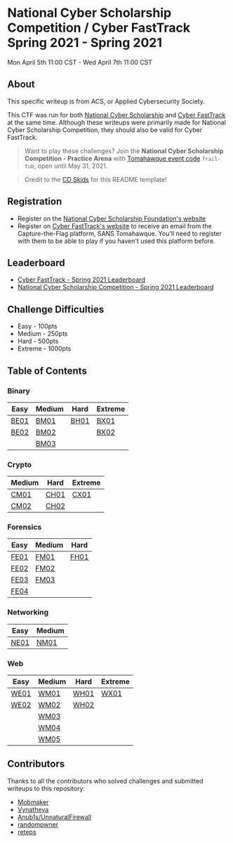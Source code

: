 # National Cyber Scholarship Competition / Cyber FastTrack Spring 2021  - Spring 2021
Mon April 5th 11:00 CST - Wed April 7th 11:00 CST

## About
This specific writeup is from ACS, or Applied Cybersecurity Society.

This CTF was run for both [National Cyber Scholarship](https://www.nationalcyberscholarship.org/) and [Cyber FastTrack](https://cyber-fasttrack.org/) at the same time. Although these writeups were primarily made for National Cyber Scholarship Competition, they should also be valid for Cyber FastTrack.

> Want to play these challenges? Join the **National Cyber Scholarship Competition - Practice Arena** with [Tomahawque event code](https://www.tomahawque.com/join-event) `frail-tub`, open until May 31, 2021.

> Credit to the [CD Skids](https://github.com/Alic3C/Cyber-FastTrack-Spring-2021) for this README template!
## Registration
* Register on the [National Cyber Scholarship Foundation's website](https://www.nationalcyberscholarship.org/)
* Register on [Cyber FastTrack's website](https://cyber-fasttrack.org/) to receive an email from the Capture-the-Flag platform, SANS Tomahawque. You’ll need to register with them to be able to play if you haven't used this platform before.

## Leaderboard
* [Cyber FastTrack - Spring 2021 Leaderboard](https://leaderboard.tomahawque.com/59be84c4-07c3-11eb-a736-303234643662/85fc7be248c4c75294f25cbe5e567b3e/)
* [National Cyber Scholarship Competition - Spring 2021 Leaderboard](https://leaderboard.tomahawque.com/943e22be-870a-11eb-8e55-636337383761/359e5c0b1998ff3e19014cb3b9239f64/)

## Challenge Difficulties
* Easy - 100pts
* Medium - 250pts
* Hard - 500pts
* Extreme - 1000pts

## Table of Contents

### Binary
| Easy | Medium | Hard | Extreme |
|------|--------|------|---------|
|[BE01](./Binary/BE01.md)|[BM01](./Binary/BM01.md)|[BH01](./Binary/BH01.md)|[BX01](./Binary/BX01.md)|
|[BE02](./Binary/BE02.md)|[BM02](./Binary/BM02.md)||[BX02](./Binary/BX02.md)|
||[BM03](./Binary/BM03.md)|||

### Crypto
| Medium | Hard | Extreme |
|--------|------|---------|
|[CM01](./Crypto/CM01.md)|[CH01](./Crypto/CH01.md)|[CX01](./Crypto/CX01.md)|
|[CM02](./Crypto/CM02.md)|[CH02](./Crypto/CH02.md)||

### Forensics
| Easy | Medium | Hard |
|------|--------|------|
|[FE01](./Forensics/FE01.md)|[FM01](./Forensics/FM01.md)|[FH01](./Forensics/FH01.md)|
|[FE02](./Forensics/FE02.md)|[FM02](./Forensics/FM02.md)||
|[FE03](./Forensics/FE03.md)|[FM03](./Forensics/FM03.md)||
|[FE04](./Forensics/FE04.md)|||

### Networking
| Easy | Medium |
|------|--------|
|[NE01](./Networking/NE01.md)|[NM01](./Networking/NM01.md)|

### Web
| Easy | Medium | Hard | Extreme |
|------|--------|------|---------|
|[WE01](./Web/WE01.md)|[WM01](./Web/WM01.md)|[WH01](./Web/WH01.md)|[WX01](./Web/WX01.md)|
|[WE02](./Web/WE02.md)|[WM02](./Web/WM02.md)|[WH02](./Web/WH02.md)||
||[WM03](./Web/WM03.md)|||
||[WM04](./Web/WM04.md)|||
||[WM05](./Web/WM05.md)|||


## Contributors
Thanks to all the contributors who solved challenges and submitted writeups to this repository:

* [Mobmaker](https://github.com/MobMaker55)
* [Vynatheya](https://github.com/vgopi1)
* [Anub1s/UnnaturalFirewall](https://github.com/Akshay-Rohatgi)
* [randompwner](https://github.com/randompwner)
* [reteps](https://github.com/reteps)


